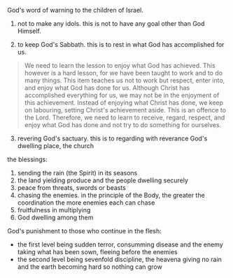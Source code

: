 God's word of warning to the children of Israel.

1. not to make any idols. this is not to have any goal other than God Himself.

2. to keep God's Sabbath. this is to rest in what God has accomplished for us.

> We need to learn the lesson to enjoy what God has achieved. This however is a hard lesson, for we have been taught to work and to do many things. This item teaches us not to work but respect, enter into, and enjoy what God has done for us. Although Christ has accomplished everything for us, we may not be in the enjoyment of this achievement. Instead of enjoying what Christ has done, we keep on labouring, setting Christ's achievement aside. This is an offence to the Lord. Therefore, we need to learn to receive, regard, respect, and enjoy what God has done and not try to do something for ourselves.

3. revering God's sactuary. this is to regarding with reverance God's dwelling place, the church

   
the blessings:
1. sending the rain (the Spirit) in its seasons
2. the land yielding produce and the people dwelling securely
3. peace from threats, swords or beasts
4. chasing the enemies. in the principle of the Body, the greater the coordination the more enemies each can chase
5. fruitfulness in multiplying
6. God dwelling among them


God's punishment to those who continue in the flesh:
- the first level being sudden terror, consumming disease and the enemy taking what has been sown, fleeing before the enemies
- the second level being sevenfold discipline, the heavena giving no rain and the earth becoming hard so nothing can grow
